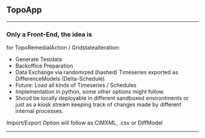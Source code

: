 ## TopoApp

---

### Only a Front-End, the idea is

for TopoRemedialAction / Gridstatealteration:

- Generate Testdata
- Backoffice Preparation
- Data Exchange via randomized (hashed) Timeseries exported as DifferenceModels (Delta-Schedule)
- Future: Load all kinds of Timeseries / Schedules
- Implementation in python, some other options might follow.
- Shoud be locally deployable in different sandboxed environtments or just as a kiosk stream keeping track of changes made by different internal processes.
  
Import/Export Option will follow as CIMXML, .csv or DiffModel

---
